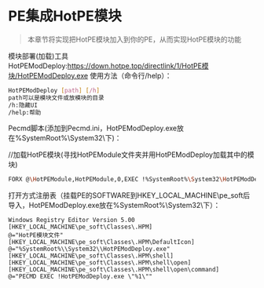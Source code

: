 # PE集成HotPE模块
> 本章节将实现把HotPE模块加入到你的PE，从而实现HotPE模块的功能


模块部署(加载)工具HotPEModDeploy:https://down.hotpe.top/directlink/1/HotPE模块/HotPEModDeploy.exe
使用方法（命令行/help）：

```bash
HotPEModDeploy [path] [/h]
path可以是模块文件或放模块的目录
/h:隐藏UI
/help:帮助
```

Pecmd脚本(添加到Pecmd.ini，HotPEModDeploy.exe放在%SystemRoot%\System32\下)：

//加载HotPE模块(寻找HotPEModule文件夹并用HotPEModDeploy加载其中的模块)
```bash
FORX @\HotPEModule,HotPEModule,0,EXEC !%SystemRoot%\System32\HotPEModDeploy.exe %HotPEModule%
```

打开方式注册表（挂载PE的SOFTWARE到HKEY_LOCAL_MACHINE\pe_soft后导入，HotPEModDeploy.exe放在%SystemRoot%\System32\下）：

```
Windows Registry Editor Version 5.00
[HKEY_LOCAL_MACHINE\pe_soft\Classes\.HPM]
@="HotPE模块文件"
[HKEY_LOCAL_MACHINE\pe_soft\Classes\.HPM\DefaultIcon]
@="%SystemRoot%\\System32\\HotPEModDeploy.exe"
[HKEY_LOCAL_MACHINE\pe_soft\Classes\.HPM\shell]
[HKEY_LOCAL_MACHINE\pe_soft\Classes\.HPM\shell\open]
[HKEY_LOCAL_MACHINE\pe_soft\Classes\.HPM\shell\open\command]
@="PECMD EXEC !HotPEModDeploy.exe \"%1\""
```


